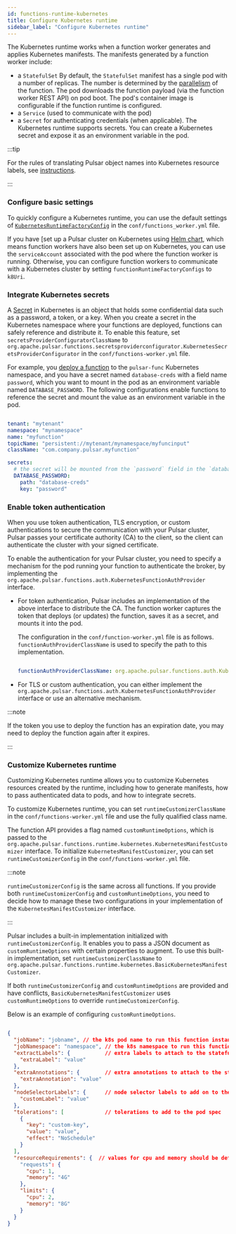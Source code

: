 ```yaml
---
id: functions-runtime-kubernetes
title: Configure Kubernetes runtime
sidebar_label: "Configure Kubernetes runtime"
---
```


The Kubernetes runtime works when a function worker generates and applies Kubernetes manifests. The manifests generated by a function worker include:
* a `StatefulSet`
  By default, the `StatefulSet` manifest has a single pod with a number of replicas. The number is determined by the [parallelism](functions-deploy-cluster-parallelism.md) of the function. The pod downloads the function payload (via the function worker REST API) on pod boot. The pod's container image is configurable if the function runtime is configured.
* a `Service` (used to communicate with the pod)
* a `Secret` for authenticating credentials (when applicable). 
  The Kubernetes runtime supports secrets. You can create a Kubernetes secret and expose it as an environment variable in the pod. 

:::tip

For the rules of translating Pulsar object names into Kubernetes resource labels, see [instructions](admin-api-overview.md#how-to-define-pulsar-resource-names-when-running-pulsar-in-kubernetes).

:::

### Configure basic settings

To quickly configure a Kubernetes runtime, you can use the default settings of [`KubernetesRuntimeFactoryConfig`](https://github.com/apache/pulsar/blob/master/pulsar-functions/runtime/src/main/java/org/apache/pulsar/functions/runtime/kubernetes/KubernetesRuntimeFactoryConfig.java) in the `conf/functions_worker.yml` file. 

If you have [set up a Pulsar cluster on Kubernetes using [Helm chart](helm-install.md), which means function workers have also been set up on Kubernetes, you can use the `serviceAccount` associated with the pod where the function worker is running. Otherwise, you can configure function workers to communicate with a Kubernetes cluster by setting `functionRuntimeFactoryConfigs` to `k8Uri`.

### Integrate Kubernetes secrets

A [Secret](https://kubernetes.io/docs/concepts/configuration/secret/) in Kubernetes is an object that holds some confidential data such as a password, a token, or a key. When you create a secret in the Kubernetes namespace where your functions are deployed, functions can safely reference and distribute it. To enable this feature, set `secretsProviderConfiguratorClassName` to `org.apache.pulsar.functions.secretsproviderconfigurator.KubernetesSecretsProviderConfigurator` in the `conf/functions-worker.yml` file.

For example, you [deploy a function](functions-deploy.md) to the `pulsar-func` Kubernetes namespace, and you have a secret named `database-creds` with a field name `password`, which you want to mount in the pod as an environment variable named `DATABASE_PASSWORD`. The following configurations enable functions to reference the secret and mount the value as an environment variable in the pod.

```yaml

tenant: "mytenant"
namespace: "mynamespace"
name: "myfunction"
topicName: "persistent://mytenant/mynamespace/myfuncinput"
className: "com.company.pulsar.myfunction"

secrets:
  # the secret will be mounted from the `password` field in the `database-creds` secret as an env var called `DATABASE_PASSWORD`
  DATABASE_PASSWORD:
    path: "database-creds"
    key: "password"

```

### Enable token authentication 

When you use token authentication, TLS encryption, or custom authentications to secure the communication with your Pulsar cluster, Pulsar passes your certificate authority (CA) to the client, so the client can authenticate the cluster with your signed certificate.

To enable the authentication for your Pulsar cluster, you need to specify a mechanism for the pod running your function to authenticate the broker, by implementing the `org.apache.pulsar.functions.auth.KubernetesFunctionAuthProvider` interface. 

* For token authentication, Pulsar includes an implementation of the above interface to  distribute the CA. The function worker captures the token that deploys (or updates) the function, saves it as a secret, and mounts it into the pod.

  The configuration in the `conf/function-worker.yml` file is as follows. `functionAuthProviderClassName` is used to specify the path to this implementation. 

  ```yaml

  functionAuthProviderClassName: org.apache.pulsar.functions.auth.KubernetesSecretsTokenAuthProvider

  ```

* For TLS or custom authentication, you can either implement the `org.apache.pulsar.functions.auth.KubernetesFunctionAuthProvider` interface or use an alternative mechanism. 

:::note   

If the token you use to deploy the function has an expiration date, you may need to deploy the function again after it expires.

:::

### Customize Kubernetes runtime

Customizing Kubernetes runtime allows you to customize Kubernetes resources created by the runtime, including how to generate manifests, how to pass authenticated data to pods, and how to integrate secrets.

To customize Kubernetes runtime, you can set `runtimeCustomizerClassName` in the `conf/functions-worker.yml` file and use the fully qualified class name. 

The function API provides a flag named `customRuntimeOptions`, which is passed to the `org.apache.pulsar.functions.runtime.kubernetes.KubernetesManifestCustomizer` interface. To initialize `KubernetesManifestCustomizer`, you can set `runtimeCustomizerConfig` in the `conf/functions-worker.yml` file.

:::note

`runtimeCustomizerConfig` is the same across all functions. If you provide both `runtimeCustomizerConfig` and `customRuntimeOptions`, you need to decide how to manage these two configurations in your implementation of the `KubernetesManifestCustomizer` interface. 

:::

Pulsar includes a built-in implementation initialized with `runtimeCustomizerConfig`. It enables you to pass a JSON document as `customRuntimeOptions` with certain properties to augment. To use this built-in implementation, set `runtimeCustomizerClassName` to `org.apache.pulsar.functions.runtime.kubernetes.BasicKubernetesManifestCustomizer`.

If both `runtimeCustomizerConfig` and `customRuntimeOptions` are provided and have conflicts, `BasicKubernetesManifestCustomizer` uses `customRuntimeOptions` to override `runtimeCustomizerConfig`.  

Below is an example of configuring `customRuntimeOptions`.

```json

{
  "jobName": "jobname", // the k8s pod name to run this function instance
  "jobNamespace": "namespace", // the k8s namespace to run this function in
  "extractLabels": {           // extra labels to attach to the statefulSet, service, and pods
    "extraLabel": "value"
  },
  "extraAnnotations": {        // extra annotations to attach to the statefulSet, service, and pods
    "extraAnnotation": "value"
  },
  "nodeSelectorLabels": {      // node selector labels to add on to the pod spec
    "customLabel": "value"
  },
  "tolerations": [             // tolerations to add to the pod spec
    {
      "key": "custom-key",
      "value": "value",
      "effect": "NoSchedule"
    }
  ],
  "resourceRequirements": {  // values for cpu and memory should be defined as described here: https://kubernetes.io/docs/concepts/configuration/manage-compute-resources-container
    "requests": {
      "cpu": 1,
      "memory": "4G"
    },
    "limits": {
      "cpu": 2,
      "memory": "8G"
    }
  }
}

```
